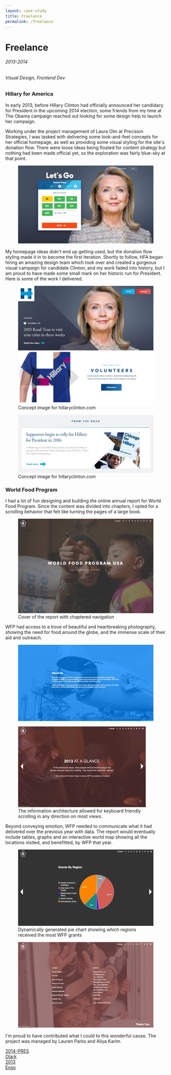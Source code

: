 ```yaml
---
layout: case-study
title: Freelance
permalink: /freelance
---
```


<div class="page-hero-wrapper">
  <div class="slideshow">
    <div class="slide__bg slide__bg--8"></div>
    <h1 class="word">Freelance</h1>
  </div>
  <h6 class="page-subhead-timespan">
    2013-2014
  </h6>
  <h6 class="page-subhead-responsibilities">
    Visual Design, Frontend Dev
  </h6>
</div>


<div class="page-body-wrapper">
  <h3 class="page-body-subhead">
    Hillary for America
  </h3>
  <p class="page-body-copy">
    In early 2013, before Hillary Clinton had officially announced her candidacy for President in the upcoming 2014 election, some friends from my time at The Obama campaign reached out looking for some design help to launch her campaign.
  </p>
  <p class="page-body-copy">
    Working under the project management of Laura Olin at Precision Strategies, I was tasked with delivering some look-and-feel concepts for her official homepage, as well as providing some visual styling for the site's donation flow. There were loose ideas being floated for content strategy but nothing had been made official yet, so the exploration was fairly blue-sky at that point.
  </p>

  <figure class="figure-inline">
    <img src="img/freelance/hillary-donate.jpg" class="hfa-donate-img" alt="The interface for HFA's donation flow" />
    <figcaption class="case-study-caption"></figcaption>
  </figure>

  <p class="page-body-copy">
    My homepage ideas didn't end up getting used, but the donation flow styling made it in to become the first iteration. Shortly to follow, HFA began hiring an amazing design team which took over and created a gorgeous visual campaign for candidate Clinton, and my work faded into history, but I am proud to have made some small mark on her historic run for President. Here is some of the work I delivered.
  </p>
  <figure class="figure-inline">
    <img src="img/freelance/hillary-hero-section.jpg" class="hillary-hero-img" alt="Concept image for Hillary Clinton's website" />
    <figcaption class="case-study-caption">Concept image for hillaryclinton.com</figcaption>
  </figure>
  <figure class="figure-inline">
    <img src="img/freelance/hillary-post-thumbnail.jpg" class="hillary-thumbnail-img" alt="Concept image for Hillary Clinton's website" />
    <figcaption class="case-study-caption">Concept image for hillaryclinton.com</figcaption>
  </figure>

  <h3 class="page-body-subhead">
    World Food Program
  </h3>

  <p class="page-body-copy">
    I had a lot of fun designing and building the online annual report for World Food Program. Since the content was divided into chapters, I opted for a scrolling behavior that felt like turning the pages of a large book.
  </p>

  <figure class="figure-inline">
    <img src="img/freelance/wfp-cover.jpg" class="wfp-cover-img" alt="Cover of the World Food Program annual report" />
    <figcaption class="case-study-caption">Cover of the report with chaptered navigation</figcaption>
  </figure>

  <p class="page-body-copy">
    WFP had access to a trove of beautiful and heartbreaking photography, showing the need for food around the globe, and the immense scale of their aid and outreach.
  </p>

  <figure class="figure-inline">
    <img src="img/freelance/wfp-plane.jpg" class="wfp-plane-img" alt="A large airplane being loaded up with food" />
    <figcaption class="case-study-caption"></figcaption>
  </figure>

  <figure class="figure-pullout">
    <img src="img/freelance/wfp-scrolling.gif" class="wfp-scrolling-img" alt="The information architecture allowed for scrolling in any direction on most views." />
    <figcaption class="case-study-caption">The information architecture allowed for keyboard friendly scrolling in any direction on most views.</figcaption>
  </figure>

  <p class="page-body-copy">
    Beyond conveying emotion, WFP needed to communicate what it had delivered over the previous year with data. The report would eventually include tables, graphs and an interactive world map showing all the locations visited, and benefitted, by WFP that year.
  </p>

  <figure class="figure-inline">
    <img src="img/freelance/wfp-graph.jpg" class="wfp-graph-img" alt="Pie chart showing which regions received the most WFP grants" />
    <figcaption class="case-study-caption">Dynamically generated pie chart showing which regions received the most WFP grants</figcaption>
  </figure>

  <figure class="figure-inline">
    <img src="img/freelance/wfp-thankyou.jpg" class="wfp-thankyou-img" alt="Children wave and show peace signs from a window" />
    <figcaption class="case-study-caption"></figcaption>
  </figure>

  <p class="page-body-copy">
    I'm proud to have contributed what I could to this wonderful cause. The project was managed by Lauren Parks and Aliya Karim.
  </p>

  <nav class="case-study-end-nav">
    <a href="/olark" class="case-study-previous-link">
      <div class="next-link-timespan">
        2014-PRES
      </div>
      Olark
    </a>
    <a href="/enso" class="case-study-next-link enso-next-link">
      <div class="next-link-timespan">
        2013
      </div>
      Enso
    </a>
  </nav>

</div>


<script>
  {
    const effects = [
      {
        options: {
          shapeColors: ['#A2D48B','#a375dc','#f14c4f','#90c9f9','#fbb041'],
          shapesOnTop: true
        },
        hide: {
          shapesAnimationOpts: {
            duration: 50,
            easing: 'easeOutExpo',
            translateX: t => t.dataset.tx,
            translateY: t => t.dataset.ty,
            scale: 0,
            rotate: 0,
            opacity: {
              value: 0,
              duration: 50,
              easing: 'linear'
            }
          }
        },
        show: {
          shapesAnimationOpts: {
            duration: () => anime.random(1000,3000),
            delay: (t,i) => i*20,
            easing: 'easeOutElastic',
            translateX: t => {
              const tx = anime.random(-250,250);
              t.dataset.tx = tx;
              return [0,tx];
            },
            translateY: t => {
              const ty = anime.random(-250,250);
              t.dataset.ty = ty;
              return [0,ty];
            },
            scale: t => {
              const s = randomBetween(0.1,0.6);
              t.dataset.s = s;
              return [s,s];
            },
            rotate: () => anime.random(-90,90),
            opacity: {
              value: .6,
              duration: 1000,
              easing: 'linear'
            }
          }
        }
      },
    ];

    class Slideshow {
      constructor(el) {
        this.DOM = {};
        this.DOM.el = el;
        this.DOM.slides = Array.from(this.DOM.el.querySelectorAll('.slide'));
        this.DOM.bgs = Array.from(this.DOM.el.querySelectorAll('.slide__bg'));
        this.DOM.words = Array.from(this.DOM.el.querySelectorAll('.word'));
        this.slidesTotal = this.DOM.slides.length;
        this.current = 0;
        this.words = [];
        this.DOM.words.forEach((word, pos) => {
          this.words.push(new Word(word, effects[pos].options));
        });

        this.isAnimating = true;
        this.words[this.current].show(effects[this.current].show).then(() => this.isAnimating = false);
      }
      show(direction) {
        if ( this.isAnimating ) return;
        this.isAnimating = true;

        let newPos;
        let currentPos = this.current;
        if ( direction === 'next' ) {
          newPos = currentPos < this.slidesTotal - 1 ? currentPos+1 : 0;
        }
        else if ( direction === 'prev' ) {
          newPos = currentPos > 0 ? currentPos-1 : this.slidesTotal - 1;
        }

        this.DOM.slides[newPos].style.opacity = 1;
        this.DOM.bgs[newPos].style.transform = 'none';
        anime({
          targets: this.DOM.bgs[currentPos],
          duration: 600,
          easing: [0.2,1,0.3,1],
          translateY: ['0%', direction === 'next' ? '-100%' : '100%'],
          complete: () => {
            this.DOM.slides[currentPos].classList.remove('slide--current');
            this.DOM.slides[currentPos].style.opacity = 0;
            this.DOM.slides[newPos].classList.add('slide--current');
            this.words[newPos].show(effects[newPos].show).then(() => this.isAnimating = false);
          }
        });

        this.words[newPos].hide();
        this.words[this.current].hide(effects[currentPos].hide).then(() => {

          this.current = newPos;
        });
      }
      }

    const slideshow = new Slideshow(document.querySelector('.slideshow'));
    document.querySelector('.slidenav__item--prev').addEventListener('click', () => slideshow.show('prev') );
    document.querySelector('.slidenav__item--next').addEventListener('click', () => slideshow.show('next') );
    document.addEventListener('keydown', (ev) => {
      const keyCode = ev.keyCode || ev.which;
      if ( keyCode === 37 ) {
        slideshow.show('prev');
      }
      else if ( keyCode === 39 ) {
        slideshow.show('next');
      }
    });
  }
</script>
